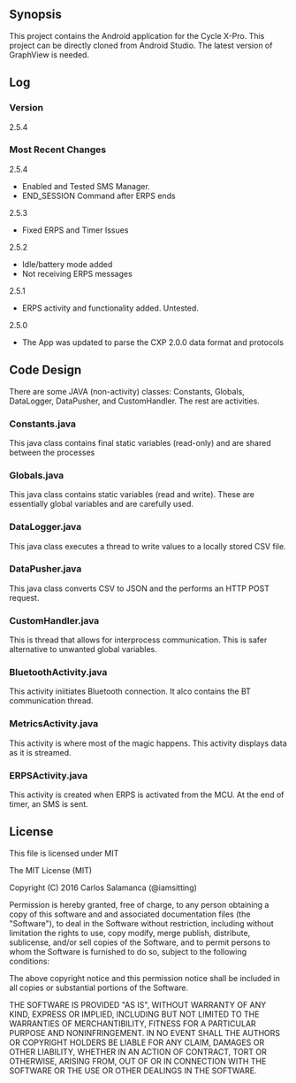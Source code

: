 ## Synopsis

This project contains the Android application for the Cycle X-Pro. This project can be directly cloned from Android Studio. The latest version of GraphView is needed.

## Log

### Version

2.5.4

### Most Recent Changes

2.5.4
- Enabled and Tested SMS Manager.
- END_SESSION Command after ERPS ends

2.5.3
- Fixed ERPS and Timer Issues

2.5.2
- Idle/battery mode added
- Not receiving ERPS messages

2.5.1
- ERPS activity and functionality added. Untested.

2.5.0
- The App was updated to parse the CXP 2.0.0 data format and protocols

## Code Design

There are some JAVA (non-activity) classes: Constants, Globals, DataLogger, DataPusher, and CustomHandler. The rest are activities.

### Constants.java 

This java class contains final static variables (read-only) and are shared between the processes

### Globals.java

This java class contains static variables (read and write). These are essentially global variables and are carefully used.

### DataLogger.java

This java class executes a thread to write values to a locally stored CSV file.

### DataPusher.java

This java class converts CSV to JSON and the performs an HTTP POST request.

### CustomHandler.java

This is thread that allows for interprocess communication. This is safer alternative to unwanted global variables.

### BluetoothActivity.java

This activity iniitiates Bluetooth connection. It alco contains the BT communication thread.

### MetricsActivity.java

This activity is where most of the magic happens. This activity displays data as it is streamed.

### ERPSActivity.java

This activity is created when ERPS is activated from the MCU. At the end of timer, an SMS is sent.

## License

This file is licensed under MIT
 
The MIT License (MIT)
 
Copyright (C) 2016 Carlos Salamanca (@iamsitting)
 
Permission is hereby granted, free of charge, to any person obtaining a copy of this software and
and associated documentation files (the "Software"), to deal in the Software without restriction,
including without limitation the rights to use, copy modify, merge publish, distribute, sublicense,
and/or sell copies of the Software, and to permit persons to whom the Software is furnished to do
so, subject to the following conditions:

The above copyright notice and this permission notice shall be included in all copies or
substantial portions of the Software.
 
THE SOFTWARE IS PROVIDED "AS IS", WITHOUT WARRANTY OF ANY KIND, EXPRESS OR IMPLIED,
INCLUDING BUT NOT LIMITED TO THE WARRANTIES OF MERCHANTIBILITY, FITNESS FOR A
PARTICULAR PURPOSE AND NONINFRINGEMENT. IN NO EVENT SHALL THE AUTHORS OR
COPYRIGHT HOLDERS BE LIABLE FOR ANY CLAIM, DAMAGES OR OTHER LIABILITY, WHETHER IN
AN ACTION OF CONTRACT, TORT OR OTHERWISE, ARISING FROM, OUT OF OR IN CONNECTION
WITH THE SOFTWARE OR THE USE OR OTHER DEALINGS IN THE SOFTWARE.